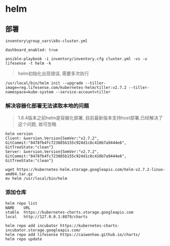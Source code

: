 # helm

## 部署

`inventory\group_vars\k8s-cluster.yml`

```
dashboard_enabled: true
```

```
ansible-playbook -i inventory/inventory.cfg cluster.yml -vs -u lifesense -t helm -k
```

> helm初始化出现错误, 需要多次执行

```
/usr/local/bin/helm init --upgrade --tiller-image=reg.lifesense.com/kubernetes-helm/tiller:v2.7.2 --tiller-namespace=kube-system --service-account=tiller
```

### 解决容器化部署无法读取本地的问题

> 1.8.4版本之前helm是容器化部署, 目前最新版本支持host部署,已经解决了这个问题, 故可忽略

```
helm version
Client: &version.Version{SemVer:"v2.7.2", GitCommit:"8478fb4fc723885b155c924d1c8c410b7a9444e6", GitTreeState:"clean"}
Server: &version.Version{SemVer:"v2.7.2", GitCommit:"8478fb4fc723885b155c924d1c8c410b7a9444e6", GitTreeState:"clean"}
```

```
wget https://kubernetes-helm.storage.googleapis.com/helm-v2.7.2-linux-amd64.tar.gz
mv helm /usr/local/bin/helm
```

### 添加仓库

```
helm repo list
NAME    URL                                             
stable  https://kubernetes-charts.storage.googleapis.com
local   http://127.0.0.1:8879/charts
```

```
helm repo add incubator https://kubernetes-charts-incubator.storage.googleapis.com/
helm repo add lifesense https://caiwenhao.github.io/charts/
helm repo update
```



